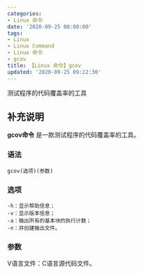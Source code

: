 ```yaml
---
categories:
- Linux 命令
date: '2020-09-25 08:00:00'
tags:
- Linux
- Linux Command
- Linux 命令
- gcov
title: 【Linux 命令】gcov
updated: '2020-09-25 09:22:30'
---
```


测试程序的代码覆盖率的工具

## 补充说明

**gcov命令** 是一款测试程序的代码覆盖率的工具。

###  语法

```shell
gcov(选项)(参数)
```

###  选项

```shell
-h：显示帮助信息；
-v：显示版本信息；
-a：输出所有的基本块的执行计数；
-n：并创建输出文件。
```

###  参数

V语言文件：C语言源代码文件。


